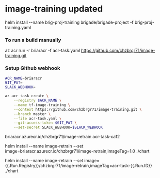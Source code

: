# image-training updated

helm install --name brig-proj-training brigade/brigade-project -f brig-proj-training.yaml

### To run a build manually
az acr run -r briaracr -f acr-task.yaml https://github.com/chzbrgr71/image-training.git

### Setup Github webhook

```bash
ACR_NAME=briaracr    
GIT_PAT=
SLACK_WEBHOOK=

az acr task create \
    --registry $ACR_NAME \
    --name tf-image-training \
    --context https://github.com/chzbrgr71/image-training.git \
    --branch master \
    --file acr-task.yaml \
    --git-access-token $GIT_PAT \
    --set-secret SLACK_WEBHOOK=$SLACK_WEBHOOK
```
briaracr.azurecr.io/chzbrgr71/image-retrain:acr-task-ca12

helm install --name image-retrain --set image=briaracr.azurecr.io/chzbrgr71/image-retrain,imageTag=1.0 ./chart

helm install --name image-retrain --set image={{.Run.Registry}}/chzbrgr71/image-retrain,imageTag=acr-task-{{.Run.ID}} ./chart